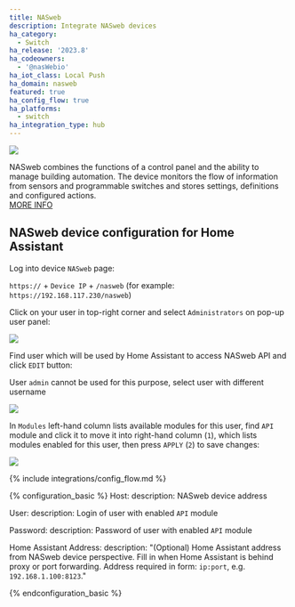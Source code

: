 ```yaml
---
title: NASweb
description: Integrate NASweb devices
ha_category:
  - Switch
ha_release: '2023.8'
ha_codeowners:
  - '@nasWebio'
ha_iot_class: Local Push
ha_domain: nasweb
featured: true
ha_config_flow: true
ha_platforms:
  - switch
ha_integration_type: hub
---
```


  ![](/images/integrations/nasweb/nasweb_scheme.png)

NASweb combines the functions of a control panel and the ability to manage building automation. The device monitors the flow of information from sensors and programmable switches and stores settings, definitions and configured actions.\
[MORE INFO](https://autoidentyfikacja.pl/pl/p/NASweb/262)

## NASweb device configuration for Home Assistant

Log into device `NASweb` page:

`https://` + `Device IP` + `/nasweb` (for example: `https://192.168.117.230/nasweb`)

Click on your user in top-right corner and select `Administrators` on pop-up user panel:

  ![](/images/integrations/nasweb/dashboard.png)

Find user which will be used by Home Assistant to access NASweb API and click `EDIT` button:

<div class='note warning'>

User `admin` cannot be used for this purpose, select user with different username

</div>

  ![](/images/integrations/nasweb/users.png)

In `Modules` left-hand column lists available modules for this user, find `API` module and click it to move it into right-hand column (`1`), which lists modules enabled for this user, then press `APPLY` (`2`) to save changes:

  ![](/images/integrations/nasweb/modules.png)

{% include integrations/config_flow.md %}

{% configuration_basic %}
Host:
  description: NASweb device address

User:
  description: Login of user with enabled `API` module

Password:
  description: Password of user with enabled `API` module

Home Assistant Address:
  description: "(Optional) Home Assistant address from NASweb device perspective. Fill in when Home Assistant is behind proxy or port forwarding. Address required in form: `ip:port`, e.g. `192.168.1.100:8123`."

{% endconfiguration_basic %}
